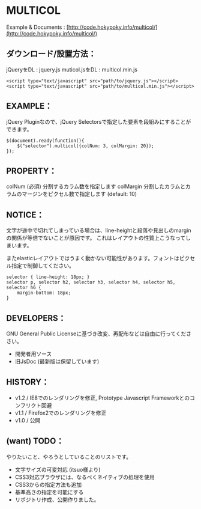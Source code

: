 MULTICOL
====================

Example & Documents : [http://code.hokypoky.info/multicol/](http://code.hokypoky.info/multicol/)


ダウンロード/設置方法：
---------------------

jQueryをDL : jquery.js
muticol.jsをDL : multicol.min.js

    <script type="text/javascript" src="path/to/jquery.js"></script>
    <script type="text/javascript" src="path/to/multicol.min.js"></script>

EXAMPLE：
---------------------

jQuery Pluginなので、jQuery Selectorsで指定した要素を段組みにすることができます。

    $(document).ready(function(){
    	$("selector").multicol({colNum: 3, colMargin: 20});
    });

PROPERTY：
---------------------

colNum (必須)
分割するカラム数を指定します
colMargin
分割したカラムとカラムのマージンをピクセル数で指定します (default: 10)

NOTICE：
---------------------

文字が途中で切れてしまっている場合は、line-heightと段落や見出しのmarginの関係が等倍でないことが原因です。
これはレイアウトの性質上こうなってしまいます。

またelasticレイアウトではうまく動かない可能性があります。フォントはピクセル指定で制御してください。

    selector { line-height: 18px; }
    selector p, selector h2, selector h3, selector h4, selector h5, selector h6 {
    	margin-bottom: 18px;
    }

DEVELOPERS：
---------------------

GNU General Public Licenseに基づき改変、再配布などは自由に行ってくだささい。

* 開発者用ソース
* 旧JsDoc (最新版は保留しています)

HISTORY：
---------------------

* v1.2 / IE8でのレンダリングを修正, Prototype Javascript Frameworkとのコンフリクト回避
* v1.1 / Firefox2でのレンダリングを修正
* v1.0 / 公開

(want) TODO：
---------------------

やりたいこと、やろうとしていることのリストです。

* 文字サイズの可変対応 (itsuo様より)
* CSS3対応ブラウザには、なるべくネイティブの処理を使用
* CSS3からの指定方法も追加
* 基準高さの指定を可能にする
* リポジトリ作成、公開作りました。